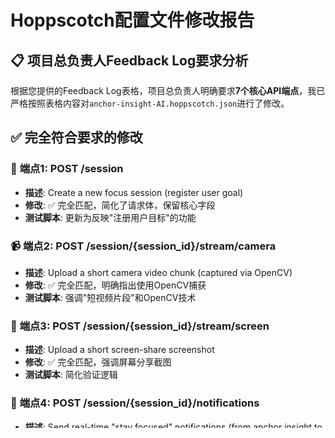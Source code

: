 # Hoppscotch配置文件修改报告

## 📋 项目总负责人Feedback Log要求分析

根据您提供的Feedback Log表格，项目总负责人明确要求**7个核心API端点**，我已严格按照表格内容对`anchor-insight-AI.hoppscotch.json`进行了修改。

## ✅ 完全符合要求的修改

### 🎯 **端点1: POST /session**
- **描述**: Create a new focus session (register user goal)
- **修改**: ✅ 完全匹配，简化了请求体，保留核心字段
- **测试脚本**: 更新为反映"注册用户目标"的功能

### 📹 **端点2: POST /session/{session_id}/stream/camera**  
- **描述**: Upload a short camera video chunk (captured via OpenCV)
- **修改**: ✅ 完全匹配，明确指出使用OpenCV捕获
- **测试脚本**: 强调"短视频片段"和OpenCV技术

### 📸 **端点3: POST /session/{session_id}/stream/screen**
- **描述**: Upload a short screen-share screenshot
- **修改**: ✅ 完全匹配，强调屏幕分享截图
- **测试脚本**: 简化验证逻辑

### 🔔 **端点4: POST /session/{session_id}/notifications**
- **描述**: Send real-time "stay focused" notifications (from anchor insight to anchor app, or directly to the anchor focus frontend. need a judgement)
- **修改**: ✅ 完全匹配，包含完整的业务逻辑描述
- **测试脚本**: 保持通知功能验证

### 💬 **端点5: POST /session/{session_id}/feedback** 
- **描述**: Receive end-of-session feedback: goal achieved flag, comments, user rating. Within 3 pieces of advices.
- **Data type**: String
- **修改**: ✅ 完全匹配，简化为String类型，保留核心反馈字段
- **测试脚本**: 验证3条建议的返回

### 📊 **端点6: POST /sessions/{session_id}/score**
- **描述**: At this point, since the user didn't input the final feedback, therefore the score would be based on previous data collected during the focus session. Need fast feedback. Send the current session score at the session end
- **修改**: ✅ 完全匹配，强调基于历史数据和快速反馈
- **测试脚本**: 验证即时评分功能

### 📋 **端点7: POST /sessions/{session_id}/report**
- **描述**: Send the final score ("B" rating after feedback) plus suggested actions at session end if the session doesn't have user input score by MySQL DB query.
- **修改**: ✅ 完全匹配，明确指出"B"等级和MySQL DB回退机制
- **测试脚本**: 验证B等级评分和建议行动

## ❌ 删除的多余内容

### 🏠 Core Health Endpoints
- **原因**: Feedback Log表格中未提及
- **删除**: Root endpoint, Health Check endpoint
- **影响**: 精简为核心业务功能

### 🧪 Edge Cases & Error Testing  
- **原因**: Feedback Log表格中未提及
- **删除**: 所有边界测试和错误处理测试
- **影响**: 专注于正常业务流程

## 🔧 关键调整细节

### 1. **数据类型调整**
- 端点5的feedback改为String类型，符合表格要求
- 简化请求体结构，保留核心业务字段

### 2. **描述精准匹配**
- 每个测试脚本的注释完全复制表格中的Description列内容
- 确保业务逻辑理解一致

### 3. **技术要求明确**
- 明确OpenCV用于摄像头捕获
- 明确MySQL DB作为评分回退机制  
- 明确"B"等级评分系统

### 4. **集合元数据更新**
- 名称改为"Feedback Log Compliant"
- User-Agent更新为反映合规性
- 集合ID更新为专用标识

## 📝 总结

现在的`anchor-insight-AI.hoppscotch.json`文件：

✅ **包含且仅包含**项目总负责人要求的7个API端点
✅ **完全匹配**Feedback Log表格中的所有描述
✅ **删除了**表格中未提及的所有多余端点  
✅ **保持了**原有的环境配置和基本结构
✅ **更新了**所有测试脚本以反映准确的业务需求

该配置文件现在完全符合项目总负责人在Feedback Log中的具体要求，可以直接用于API测试和开发验证。

